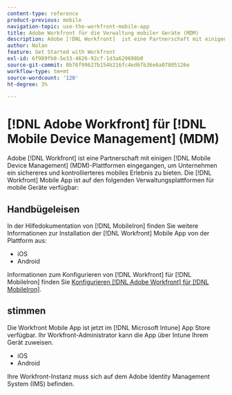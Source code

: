 ```yaml
---
content-type: reference
product-previous: mobile
navigation-topic: use-the-workfront-mobile-app
title: Adobe Workfront für die Verwaltung mobiler Geräte (MDM)
description: Adobe [!DNL Workfront]  ist eine Partnerschaft mit einigen Mobile Device Management (MDM)-Plattformen eingegangen, um Unternehmen ein sichereres und kontrollierteres mobiles Erlebnis zu bieten.
author: Nolan
feature: Get Started with Workfront
exl-id: 6f989fb8-5e33-4626-92cf-1d3a629698b0
source-git-commit: 0b76f99627b154b216fc4ed6fb36e6a07805126e
workflow-type: tm+mt
source-wordcount: '120'
ht-degree: 3%

---
```


# [!DNL Adobe Workfront] für [!DNL Mobile Device Management] (MDM)

Adobe [!DNL Workfront] ist eine Partnerschaft mit einigen [!DNL Mobile Device Management] (MDM)-Plattformen eingegangen, um Unternehmen ein sichereres und kontrollierteres mobiles Erlebnis zu bieten. Die [!DNL Workfront] Mobile App ist auf den folgenden Verwaltungsplattformen für mobile Geräte verfügbar:

## Handbügeleisen

In der Hilfedokumentation von [!DNL MobileIron] finden Sie weitere Informationen zur Installation der [!DNL Workfront] Mobile App von der Plattform aus:

* iOS
* Android

Informationen zum Konfigurieren von [!DNL Workfront] für [!DNL MobileIron] finden Sie [Konfigurieren [!DNL Adobe Workfront] für [!DNL MobileIron]](../../../workfront-basics/mobile-apps/using-the-workfront-mobile-app/wf-mobileiron-configs.md).

## stimmen

Die Workfront Mobile App ist jetzt im [!DNL Microsoft Intune] App Store verfügbar. Ihr Workfront-Administrator kann die App über Intune Ihrem Gerät zuweisen.

* iOS
* Android

Ihre Workfront-Instanz muss sich auf dem Adobe Identity Management System (IMS) befinden.